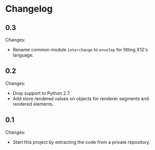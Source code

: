 Changelog
=========

0.3
-----

Changes:

- Rename common module `interchange` to `envelop` for fitting X12's language.

0.2
-----

Changes:

- Drop support to Python 2.7.
- Add store rendered values on objects for renderer segments and rendered elements.

0.1
-----

Changes:

- Start this project by extracting the code from a private repository. 
